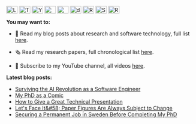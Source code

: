 <a href="https://linkedin.com/in/cesarsotovalero" target="blank"><img align="center" src="https://cdn.jsdelivr.net/npm/simple-icons@3.0.1/icons/linkedin.svg" alt="LinkedIn" height="20" width="30" /></a>
<a href="https://twitter.com/cesarsotovalero" target="blank"><img align="center" src="https://cdn.jsdelivr.net/npm/simple-icons@3.0.1/icons/twitter.svg" alt="Twitter" height="20" width="30" /></a>
<a href="https://www.youtube.com/channel/UCR4rI98w6-MqYoCS6jR9LGg" target="blank"><img align="center" src="https://cdn.jsdelivr.net/npm/simple-icons@3.0.1/icons/youtube.svg" alt="YouTube" height="20" width="30" /></a>
<a href="https://scholar.google.es/citations?user=jNBoowwAAAAJ&hl=en" target="blank"><img align="center" src="https://cdn.jsdelivr.net/npm/simple-icons@3.0.1/icons/googlescholar.svg" alt="GoogleSchoolar" height="20" width="30" /></a>
<a href="https://orcid.org/0000-0003-0541-6411" target="blank"><img align="center" src="https://cdn.jsdelivr.net/npm/simple-icons@3.0.1/icons/orcid.svg" alt="ORCID" height="20" width="30" /></a>
<a href="https://dblp.uni-trier.de/pid/192/3923.html" target="blank"><img align="center" src="https://cdn.jsdelivr.net/npm/simple-icons@3.0.1/icons/dblp.svg" alt="dblp" height="20" width="30" /></a>
<a href="https://www.researchgate.net/profile/Cesar_Soto-Valero" target="blank"><img align="center" src="https://cdn.jsdelivr.net/npm/simple-icons@3.0.1/icons/researchgate.svg" alt="ResearchGate" height="20" width="30" /></a>
<a href="https://stackoverflow.com/users/10480869/cesarsotovalero" target="blank"><img align="center" src="https://cdn.jsdelivr.net/npm/simple-icons@3.0.1/icons/stackoverflow.svg" alt="StackOverflow" height="20" width="30" /></a>
<a href="http://feeds.feedburner.com/cesarsotovalero" target="blank"><img align="center" src="https://cdn.jsdelivr.net/npm/simple-icons@3.0.1/icons/rss.svg" alt="R" height="20" width="30" /></a>

**You may want to:**
  
- 📝 Read my blog posts about research and software technology, full list [here](https://www.cesarsotovalero.net/blog).

- 🗞 Read my research papers, full chronological list [here](https://www.cesarsotovalero.net/publications).

- 🎥 Subscribe to my YouTube channel, all videos [here](https://www.youtube.com/@cesarsotovalero/videos).

**Latest blog posts:**
<!-- BLOG-POST-LIST:START -->
- [Surviving the AI Revolution as a Software Engineer](https://www.cesarsotovalero.net/blog/surviving-ai-as-a-software-engineer.html)
- [My PhD as a Comic](https://www.cesarsotovalero.net/blog/my-phd-as-a-comic.html)
- [How to Give a Great Technical Presentation](https://www.cesarsotovalero.net/blog/how-to-give-a-great-technical-presentation.html)
- [Let&#39;s Face It&amp;#58; Paper Figures Are Always Subject to Change](https://www.cesarsotovalero.net/blog/paper-figures-are-always-subject-to-change.html)
- [Securing a Permanent Job in Sweden Before Completing My PhD](https://www.cesarsotovalero.net/blog/securing-a-permanent-job-in-sweden-before-completing-my-phd.html)
<!-- BLOG-POST-LIST:END -->
